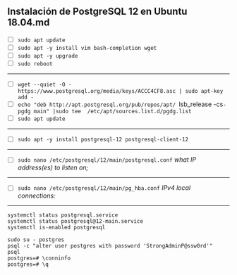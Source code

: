 ## Instalación de PostgreSQL 12 en Ubuntu 18.04.md

- [ ]  `sudo apt update`
- [ ]  `sudo apt -y install vim bash-completion wget`
- [ ]  `sudo apt -y upgrade`
- [ ]  `sudo reboot`
---
- [ ]  `wget --quiet -O - https://www.postgresql.org/media/keys/ACCC4CF8.asc | sudo apt-key add -`
- [ ]  `echo "deb http://apt.postgresql.org/pub/repos/apt/ `lsb_release -cs`-pgdg main" |sudo tee  /etc/apt/sources.list.d/pgdg.list`
- [ ]  `sudo apt update`
---
- [ ]  `sudo apt -y install postgresql-12 postgresql-client-12`
---
- [ ]  `sudo nano /etc/postgresql/12/main/postgresql.conf`
*what IP address(es) to listen on;*
---
- [ ]  `sudo nano /etc/postgresql/12/main/pg_hba.conf`
*IPv4 local connections:* 
---

```
systemctl status postgresql.service
systemctl status postgresql@12-main.service
systemctl is-enabled postgresql
```
```
sudo su - postgres
psql -c "alter user postgres with password 'StrongAdminP@ssw0rd'"
psql
postgres=# \conninfo
postgres=# \q
```

